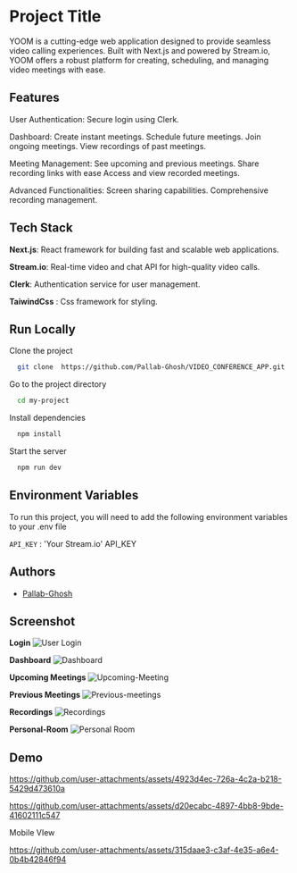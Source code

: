  
# Project Title

YOOM is a cutting-edge web application designed to provide seamless video calling experiences. Built with Next.js and powered by Stream.io, YOOM offers a robust platform for creating, scheduling, and managing video meetings with ease.


## Features

User Authentication: Secure login using Clerk.

Dashboard:
Create instant meetings.
Schedule future meetings.
Join ongoing meetings.
View recordings of past meetings.

Meeting Management:
See upcoming and previous meetings.
Share recording links with ease Access
and view recorded meetings.

Advanced Functionalities:
Screen sharing capabilities.
Comprehensive recording management.




## Tech Stack

**Next.js**: React framework for building fast and scalable web applications.

**Stream.io**: Real-time video and chat API for high-quality video calls.

**Clerk**: Authentication service for user management.

**TaiwindCss** : Css framework for styling.


## Run Locally

Clone the project

```bash
  git clone  https://github.com/Pallab-Ghosh/VIDEO_CONFERENCE_APP.git
```

Go to the project directory

```bash
  cd my-project
```

Install dependencies

```bash
  npm install
```

Start the server

```bash
  npm run dev
```


## Environment Variables

To run this project, you will need to add the following environment variables to your .env file

`API_KEY` : 'Your Stream.io' API_KEY



## Authors

- [Pallab-Ghosh](https://github.com/Pallab-Ghosh)

## Screenshot
**Login**
![User Login](https://github.com/user-attachments/assets/68fea58b-a6c7-4f26-979a-d430a67f27c8)

**Dashboard**
![Dashboard](https://github.com/user-attachments/assets/7a32625e-6f5d-45e7-a08a-9a32d477c682)

**Upcoming Meetings**
![Upcoming-Meeting](https://github.com/user-attachments/assets/f2dfb0fd-66fe-4d4b-ba76-1911a0e2fe60)

**Previous Meetings**
![Previous-meetings](https://github.com/user-attachments/assets/881a8c11-0238-45ce-ade7-d7f4dd462d7d)

**Recordings**
![Recordings](https://github.com/user-attachments/assets/91fd36dd-1ffa-417c-b31d-3f8a01ec5950)

**Personal-Room**
![Personal Room](https://github.com/user-attachments/assets/0ddd2405-f4d6-42ec-9e37-bb0b69e9c334)

## Demo
https://github.com/user-attachments/assets/4923d4ec-726a-4c2a-b218-5429d473610a

https://github.com/user-attachments/assets/d20ecabc-4897-4bb8-9bde-41602111c547




Mobile VIew

https://github.com/user-attachments/assets/315daae3-c3af-4e35-a6e4-0b4b42846f94






